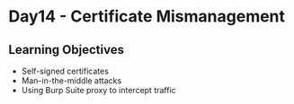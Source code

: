 # Day14 - Certificate Mismanagement
## Learning Objectives
- Self-signed certificates
- Man-in-the-middle attacks
- Using Burp Suite proxy to intercept traffic
